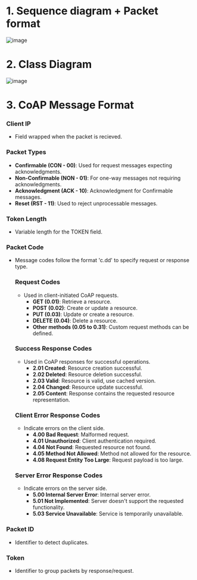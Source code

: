 # 1. Sequence diagram + Packet format

![image](https://github.com/TUIASI-AC-IoT/proiectrcp2023-echipa-21-2023/assets/101417927/f8f02abe-3f49-40bb-9ce2-04ad12cd9f60)

# 2. Class Diagram

![image](https://github.com/TUIASI-AC-IoT/proiectrcp2023-echipa-21-2023/assets/101417927/3deef87f-eaa9-4102-b07d-13d494e6d335)

# 3. CoAP Message Format

### Client IP
- Field wrapped when the packet is recieved.

### Packet Types
- **Confirmable (CON - 00)**: Used for request messages expecting acknowledgments.
- **Non-Confirmable (NON - 01)**: For one-way messages not requiring acknowledgments.
- **Acknowledgment (ACK - 10)**: Acknowledgment for Confirmable messages.
- **Reset (RST - 11)**: Used to reject unprocessable messages.

### Token Length
- Variable length for the TOKEN field.

### Packet Code
- Message codes follow the format 'c.dd' to specify request or response type.

  ### Request Codes
  - Used in client-initiated CoAP requests.
    - **GET (0.01)**: Retrieve a resource.
    - **POST (0.02)**: Create or update a resource.
    - **PUT (0.03)**: Update or create a resource.
    - **DELETE (0.04)**: Delete a resource.
    - **Other methods (0.05 to 0.31)**: Custom request methods can be defined.

  ### Success Response Codes
  - Used in CoAP responses for successful operations.
    - **2.01 Created**: Resource creation successful.
    - **2.02 Deleted**: Resource deletion successful.
    - **2.03 Valid**: Resource is valid, use cached version.
    - **2.04 Changed**: Resource update successful.
    - **2.05 Content**: Response contains the requested resource representation.

  ### Client Error Response Codes
  - Indicate errors on the client side.
    - **4.00 Bad Request**: Malformed request.
    - **4.01 Unauthorized**: Client authentication required.
    - **4.04 Not Found**: Requested resource not found.
    - **4.05 Method Not Allowed**: Method not allowed for the resource.
    - **4.08 Request Entity Too Large**: Request payload is too large.

  ### Server Error Response Codes
  - Indicate errors on the server side.
    - **5.00 Internal Server Error**: Internal server error.
    - **5.01 Not Implemented**: Server doesn't support the requested functionality.
    - **5.03 Service Unavailable**: Service is temporarily unavailable.

### Packet ID
- Identifier to detect duplicates.

### Token 
- Identifier to group packets by response/request.
